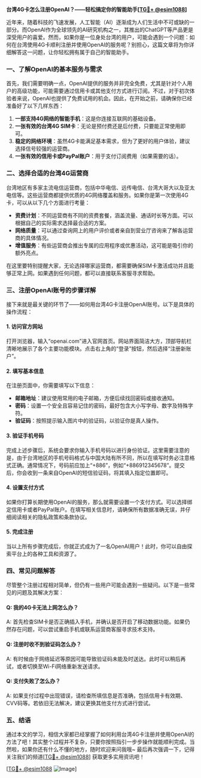 **台湾4G卡怎么注册OpenAI？——轻松搞定你的智能助手[[TG💪+ @esim1088](https://t.me/s/esim1088)]**

近年来，随着科技的飞速发展，人工智能（AI）逐渐成为人们生活中不可或缺的一部分。而OpenAI作为全球领先的AI研究机构之一，其推出的ChatGPT等产品更是深受用户的喜爱。然而，如果你是一位身处台湾的用户，可能会遇到一个问题：如何在台湾使用4G卡顺利注册并使用OpenAI的服务呢？别担心，这篇文章将为你详细解答这一问题，让你轻松拥有属于自己的智能助手。

### 一、了解OpenAI的基本服务与需求

首先，我们需要明确一点，OpenAI提供的服务并非完全免费，尤其是针对个人用户的高级功能，可能需要通过信用卡或其他支付方式进行订阅。不过，对于初次体验者来说，OpenAI也提供了免费试用的机会。因此，在开始之前，请确保你已经准备好了以下几样东西：

1. **一部支持4G网络的智能手机**：这是你连接互联网的基础设备。
2. **一张有效的台湾4G SIM卡**：无论是预付费还是后付费，只要能正常使用即可。
3. **稳定的网络环境**：虽然4G卡能满足基本需求，但为了更好的用户体验，建议选择信号较强的运营商。
4. **一张有效的信用卡或PayPal账户**：用于支付订阅费用（如果需要的话）。

### 二、选择合适的台湾4G运营商

台湾地区有多家主流电信运营商，包括中华电信、远传电信、台湾大哥大以及亚太电信等。这些运营商都提供优质的4G网络覆盖和服务。如果你是第一次使用4G卡，可以从以下几个方面进行考量：

- **资费计划**：不同运营商有不同的资费套餐，涵盖流量、通话时长等方面。可以根据自己的实际需求选择最合适的方案。
- **网络质量**：可以通过查询网上的用户评价或者亲自到营业厅咨询来了解各运营商的具体情况。
- **增值服务**：有些运营商会推出专属的应用程序或优惠活动，这可能是吸引你的额外亮点。

在这里要特别提醒大家，无论选择哪家运营商，都需要确保SIM卡激活成功并且能够正常上网。如果遇到任何问题，都可以直接联系客服寻求帮助。

### 三、注册OpenAI账号的步骤详解

接下来就是最关键的环节了——如何用台湾4G卡注册OpenAI账号。以下是具体的操作流程：

#### 1. 访问官方网站

打开浏览器，输入“openai.com”进入官网首页。网站界面简洁大方，顶部导航栏清晰地展示了各个主要功能模块。点击右上角的“登录”按钮，然后选择“注册新账户”。

#### 2. 填写基本信息

在注册页面中，你需要填写以下信息：
- **邮箱地址**：建议使用常用的电子邮箱，方便后续找回密码或接收通知。
- **密码**：设置一个安全且容易记住的密码，最好包含大小写字母、数字及特殊字符。
- **验证码**：按照提示输入图片中的验证码，以验证你是真人操作。

#### 3. 验证手机号码

完成上述步骤后，系统会要求你输入手机号码以进行身份验证。这里需要注意的是，由于台湾地区的手机号码格式与中国大陆有所不同，所以在填写时务必注意格式正确。通常情况下，号码前应加上“+886”，例如“+886912345678”。提交后，你会收到一条来自OpenAI的短信验证码，将其填入指定位置即可。

#### 4. 设置支付方式

如果你打算长期使用OpenAI的服务，那么就需要设置一个支付方式。可以选择绑定信用卡或者PayPal账户。在填写相关信息时，请确保所有数据准确无误，并仔细阅读相关的隐私政策和条款协议。

#### 5. 完成注册

当以上所有步骤完成后，你就正式成为了一名OpenAI用户！此时，你可以自由探索平台上的各种工具和资源了。

### 四、常见问题解答

尽管整个注册过程相对简单，但仍有一些用户可能会遇到一些疑问。以下是一些常见的问题及其解决方案：

#### Q: 我的4G卡无法上网怎么办？

A: 首先检查SIM卡是否正确插入手机，并确认是否开启了移动数据功能。如果仍然存在问题，可以尝试重启手机或联系运营商客服寻求技术支持。

#### Q: 注册时收不到验证码怎么办？

A: 有时候由于网络延迟等原因可能导致验证码未能及时送达。此时可以稍后再试，或者切换至Wi-Fi网络重新发送请求。

#### Q: 支付失败了怎么办？

A: 如果支付过程中出现错误，请检查所填信息是否准确，包括信用卡有效期、CVV码等。若依旧无法解决，建议更换其他支付方式进行尝试。

### 五、结语

通过本文的学习，相信大家都已经掌握了如何利用台湾4G卡注册并使用OpenAI的方法了吧！其实整个过程并不复杂，只要你按照指引一步步操作就能顺利完成。当然啦，如果你还有什么不懂的地方，随时欢迎来问我哦~ 最后再次强调一下，记得关注我们的频道[[TG💪+ @esim1088](https://t.me/s/esim1088)] 获取更多实用资讯吧！

[[TG💪+ @esim1088](https://t.me/s/esim1088) ![Image](https://i.postimg.cc/4NQfJmqS/Snipaste-2025-05-13-00-14-12.png)]